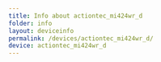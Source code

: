 ```yaml
---
title: Info about actiontec_mi424wr_d
folder: info
layout: deviceinfo
permalink: /devices/actiontec_mi424wr_d/
device: actiontec_mi424wr_d
---
```

